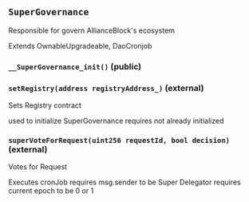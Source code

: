 ## `SuperGovernance`

Responsible for govern AllianceBlock's ecosystem

Extends OwnableUpgradeable, DaoCronjob



### `__SuperGovernance_init()` (public)





### `setRegistry(address registryAddress_)` (external)

Sets Registry contract



used to initialize SuperGovernance
requires not already initialized


### `superVoteForRequest(uint256 requestId, bool decision)` (external)

Votes for Request


Executes cronJob
requires msg.sender to be Super Delegator
requires current epoch to be 0 or 1



